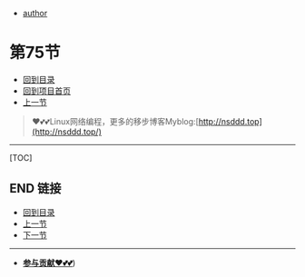 + [author](https://github.com/3293172751)
# 第75节
+ [回到目录](../README.md)
+ [回到项目首页](../../README.md)
+ [上一节](74.md)
> ❤️💕💕Linux网络编程，更多的移步博客Myblog:[http://nsddd.top](http://nsddd.top/)
---
[TOC]





## END 链接
+ [回到目录](../README.md)
+ [上一节](74.md)
+ [下一节](76.md)
---
+ [**参与贡献❤️💕💕**](https://nsddd.top/archives/contributors))